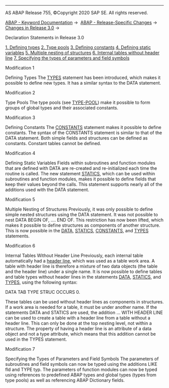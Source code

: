   

* * *

AS ABAP Release 755, ©Copyright 2020 SAP SE. All rights reserved.

[ABAP - Keyword Documentation](https://help.sap.com/doc/abapdocu_755_index_htm/7.55/en-US/abenabap.htm) →  [ABAP - Release-Specific Changes](https://help.sap.com/doc/abapdocu_755_index_htm/7.55/en-US/abennews.htm) →  [Changes in Release 3.0](https://help.sap.com/doc/abapdocu_755_index_htm/7.55/en-US/abennews-30.htm) → 

Declaration Statements in Release 3.0

[1\. Defining types](#!ABAP_MODIFICATION_1@1@)
[2\. Type pools](#!ABAP_MODIFICATION_2@2@)
[3\. Defining constants](#!ABAP_MODIFICATION_3@3@)
[4\. Defining static variables](#!ABAP_MODIFICATION_4@4@)
[5\. Multiple nesting of structures](#!ABAP_MODIFICATION_5@5@)
[6\. Internal tables without header line](#!ABAP_MODIFICATION_6@6@)
[7\. Specifying the types of parameters and field symbols](#!ABAP_MODIFICATION_7@7@)

Modification 1

Defining Types
The [TYPES](https://help.sap.com/doc/abapdocu_755_index_htm/7.55/en-US/abaptypes_simple.htm) statement has been introduced, which makes it possible to define new types. It has a similar syntax to the DATA statement.

Modification 2

Type Pools
The type pools (see [TYPE-POOL](https://help.sap.com/doc/abapdocu_755_index_htm/7.55/en-US/abaptype-pool.htm)) make it possible to form groups of global types and their associated constants.

Modification 3

Defining Constants
The [CONSTANTS](https://help.sap.com/doc/abapdocu_755_index_htm/7.55/en-US/abapconstants.htm) statement makes it possible to define constants. The syntax of the CONSTANTS statement is similar to that of the DATA statement. Both simple fields and structures can be defined as constants. Constant tables cannot be defined.

Modification 4

Defining Static Variables
Fields within subroutines and function modules that are defined with DATA are re-created and re-initialized each time the routine is called. The new statement [STATICS](https://help.sap.com/doc/abapdocu_755_index_htm/7.55/en-US/abapstatics.htm), which can be used within subroutines and function modules, makes it possible to define fields that keep their values beyond the calls. This statement supports nearly all of the additions used with the DATA statement.

Modification 5

Multiple Nesting of Structures
Previously, it was only possible to define simple nested structures using the DATA statement. It was not possible to nest DATA BEGIN OF, .... END OF. This restriction has now been lifted, which makes it possible to define structures as components of another structure. This is now possible in the [DATA](https://help.sap.com/doc/abapdocu_755_index_htm/7.55/en-US/abapdata_struc.htm), [STATICS](https://help.sap.com/doc/abapdocu_755_index_htm/7.55/en-US/abapstatics.htm), [CONSTANTS](https://help.sap.com/doc/abapdocu_755_index_htm/7.55/en-US/abapconstants.htm), and [TYPES](https://help.sap.com/doc/abapdocu_755_index_htm/7.55/en-US/abaptypes_struc.htm) statements.

Modification 6

Internal Tables Without Header Line
Previously, each internal table automatically had a [header line](https://help.sap.com/doc/abapdocu_755_index_htm/7.55/en-US/abenheader_line_glosry.htm "Glossary Entry"), which was used as a table work area. A table with header line is therefore a mixture of two data objects (the table and the header line) under a single name. It is now possible to define tables and table types without header lines in the statements [DATA](https://help.sap.com/doc/abapdocu_755_index_htm/7.55/en-US/abapdata_itab.htm), [STATICS](https://help.sap.com/doc/abapdocu_755_index_htm/7.55/en-US/abapstatics.htm), and [TYPES](https://help.sap.com/doc/abapdocu_755_index_htm/7.55/en-US/abaptypes_itab.htm), using the following syntax:

DATA TAB TYPE STRUC OCCURS 0.

These tables can be used without header lines as components in structures. If a work area is needed for a table, it must be under another name.
If the statements DATA and STATICS are used, the addition ... WITH HEADER LINE can be used to create a table with a header line from a table without a header line. This can only be done at the top nesting level, not within a structure. The property of having a header line is an attribute of a data object and not a type attribute, which means that this addition cannot be used in the TYPES statement.

Modification 7

Specifying the Types of Parameters and Field Symbols
The parameters of subroutines and field symbols can now be typed using the additions LIKE fld and TYPE typ. The parameters of function modules can now be typed using references to predefined ABAP types and global types (types from type pools) as well as referencing ABAP Dictionary fields.